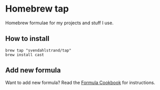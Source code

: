 # Homebrew tap

Homebrew formulae for my projects and stuff I use.

## How to install

```
brew tap "svendahlstrand/tap"
brew install cast
```

## Add new formula

Want to add new formula? Read the [Formula Cookbook][cookbook] for instructions.

[cookbook]: https://github.com/Homebrew/brew/blob/master/docs/Formula-Cookbook.md
